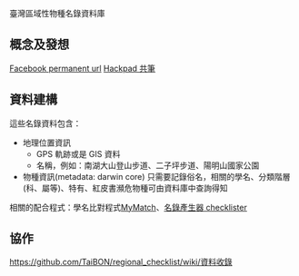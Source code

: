 臺灣區域性物種名錄資料庫

## 概念及發想

[Facebook permanent url](https://www.facebook.com/mutolisp/posts/10154151409893241)
[Hackpad 共筆](https://taibon.hackpad.com/cYlkJqUykHx)


## 資料建構

這些名錄資料包含：

* 地理位置資訊
  * GPS 軌跡或是 GIS 資料
  * 名稱，例如：南湖大山登山步道、二子坪步道、陽明山國家公園
* 物種資訊(metadata: darwin core)
  只需要記錄俗名，相關的學名、分類階層(科、屬等)、特有、紅皮書瀕危物種可由資料庫中查詢得知

相關的配合程式：學名比對程式[MyMatch](https://github.com/trashmai/MyMatch)、[名錄產生器 checklister]( https://github.com/TaiBON/checklister)

## 協作

https://github.com/TaiBON/regional_checklist/wiki/資料收錄
